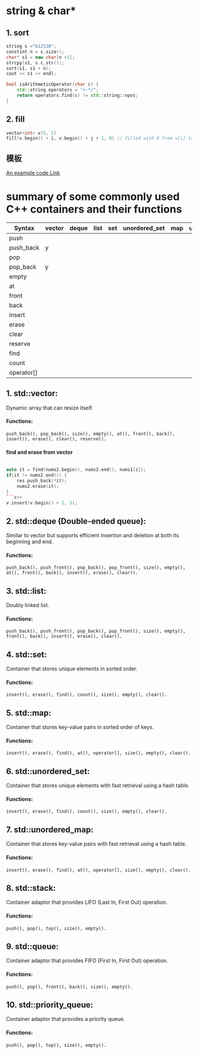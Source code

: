 # string & char*

## 1. sort

```c++
string s ="612530";
constint n = s.size();
char* s1 = new char[n +1];
strcpy(s1, s.c_str());
sort(s1, s1 + n);
cout << s1 << endl;

bool isArithmeticOperator(char c) {
    std::string operators = "+-*/";
    return operators.find(c) != std::string::npos;
}
```

## 2. fill

```c++
vector<int> v(5, 1)
fill(v.begin() + i, v.begin() + j + 1, 0) // filled with 0 from v[i] to v[j]
```

## 模板
[An example code Link](./code_lib/template_demo.cpp)

# summary of some commonly used C++ containers and their functions

| Syntax   | vector | deque | list |  set | unordered_set | map | unordered_map |  stack | queue | priorit_queue |
| -------- | ------ | ----- | ---- | ---| ----- | ---- | ------ | ----- | ----- | -------- | 
| push |
| push_back | y |       |  |  |  |  |  |  |  |  |
| pop |
| pop_back | y |
| empty |
| at |
| front |
| back |
| insert |
| erase |
| clear |
| reserve |
| find |
| count |
| operator[] |  |  |


## 1. std::vector:

Dynamic array that can resize itself.

#### Functions:

    push_back(), pop_back(), size(), empty(), at(), front(), back(), insert(), erase(), clear(), reserve().

#### find and erase from vector

```c++

auto it = find(nums2.begin(), nums2.end(), nums1[i]);
if(it != nums2.end()) {
	res.push_back(*it);
	nums2.erase(it);
}
```c++
v.insert(v.begin() + 2, 5);
```

## 2. std::deque (Double-ended queue):

Similar to vector but supports efficient insertion and deletion at both its beginning and end.

#### Functions:

    push_back(), push_front(), pop_back(), pop_front(), size(), empty(), at(), front(), back(), insert(), erase(), clear().

## 3. std::list:

Doubly linked list.

#### Functions:

    push_back(), push_front(), pop_back(), pop_front(), size(), empty(), front(), back(), insert(), erase(), clear().

## 4. std::set:

Container that stores unique elements in sorted order.

#### Functions:

    insert(), erase(), find(), count(), size(), empty(), clear().

## 5. std::map:

Container that stores key-value pairs in sorted order of keys.

#### Functions:

    insert(), erase(), find(), at(), operator[], size(), empty(), clear().

## 6. std::unordered_set:

Container that stores unique elements with fast retrieval using a hash table.

#### Functions:

    insert(), erase(), find(), count(), size(), empty(), clear().

## 7. std::unordered_map:

Container that stores key-value pairs with fast retrieval using a hash table.

#### Functions:

    insert(), erase(), find(), at(), operator[], size(), empty(), clear().

## 8. std::stack:

Container adaptor that provides LIFO (Last In, First Out) operation.

#### Functions:

    push(), pop(), top(), size(), empty().

## 9. std::queue:

Container adaptor that provides FIFO (First In, First Out) operation.

#### Functions:

    push(), pop(), front(), back(), size(), empty().

## 10. std::priority_queue:

Container adaptor that provides a priority queue.

#### Functions:

    push(), pop(), top(), size(), empty().
